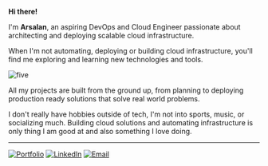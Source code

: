 **Hi there!**

I'm **Arsalan**, an aspiring DevOps and Cloud Engineer passionate about architecting and deploying scalable cloud infrastructure.

When I'm not automating, deploying or building cloud infrastructure, you'll find me exploring and learning new technologies and tools.

![five](https://github.com/user-attachments/assets/dc6673cb-b2ff-4dc4-a016-5fde834c3ed8)

All my projects are built from the ground up, from planning to deploying production ready solutions that solve real world problems.

I don't really have hobbies outside of tech, I'm not into sports, music, or socializing much. Building cloud solutions and automating infrastructure is only thing I am good at and also something I love doing.

---

[![Portfolio](https://img.shields.io/badge/_PORTFOLIO-4285F4?style=for-the-badge&logo=google-chrome&logoColor=white)](https://arsalan-portfolio-umber.vercel.app/)
[![LinkedIn](https://img.shields.io/badge/_LINKEDIN-0077B5?style=for-the-badge&logo=linkedin&logoColor=white)](https://www.linkedin.com/in/arsalan-anwer-cloud/)
[![Email](https://img.shields.io/badge/_EMAIL-D14836?style=for-the-badge&logo=gmail&logoColor=white)](mailto:arsalan.anwer9050@gmail.com)
